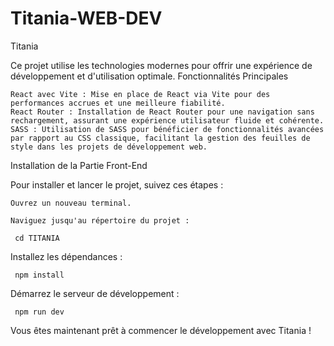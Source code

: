 # Titania-WEB-DEV

Titania

Ce projet utilise les technologies modernes pour offrir une expérience de développement et d'utilisation optimale.
Fonctionnalités Principales

    React avec Vite : Mise en place de React via Vite pour des performances accrues et une meilleure fiabilité.
    React Router : Installation de React Router pour une navigation sans rechargement, assurant une expérience utilisateur fluide et cohérente.
    SASS : Utilisation de SASS pour bénéficier de fonctionnalités avancées par rapport au CSS classique, facilitant la gestion des feuilles de style dans les projets de développement web.

Installation de la Partie Front-End

Pour installer et lancer le projet, suivez ces étapes :

    Ouvrez un nouveau terminal.

    Naviguez jusqu'au répertoire du projet :    

     cd TITANIA

Installez les dépendances :

     npm install

Démarrez le serveur de développement :

     npm run dev

Vous êtes maintenant prêt à commencer le développement avec Titania !
